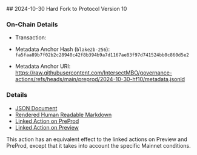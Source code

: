 ## 2024-10-30 Hard Fork to Protocol Version 10

### On-Chain Details

- Transaction:

- Metadata Anchor Hash (`blake2b-256`): `fa5faa89b7f02b2c28940c42f8b394b9a7d1167ae83f97d741524bb0c860d5e2`
- Metadata Anchor URI: <https://raw.githubusercontent.com/IntersectMBO/governance-actions/refs/heads/main/preprod/2024-10-30-hf10/metadata.jsonld>

### Details

- [JSON Document](./metadata.jsonld)
- [Rendered Human Readable Markdown](./metadata.jsonld.md)
- [Linked Action on PreProd](../../preprod/2024-10-30-hf10/README.md)
- [Linked Action on Preview](../../preview/2024-10-30-hf10/README.md)


This action has an equivalent effect to the linked actions on Preview and PreProd, except that it takes into account the specific Mainnet conditions.
